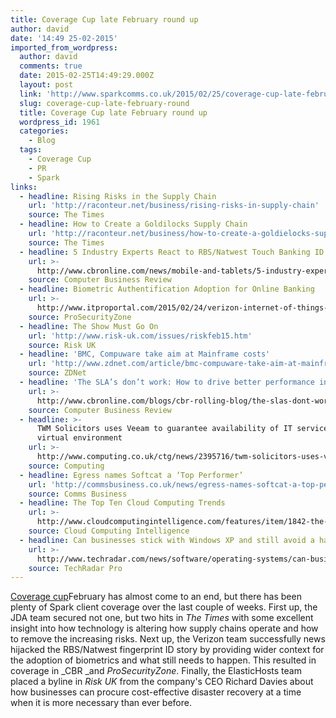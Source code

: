 ```yaml
---
title: Coverage Cup late February round up
author: david
date: '14:49 25-02-2015'
imported_from_wordpress:
  author: david
  comments: true
  date: 2015-02-25T14:49:29.000Z
  layout: post
  link: 'http://www.sparkcomms.co.uk/2015/02/25/coverage-cup-late-february-round/'
  slug: coverage-cup-late-february-round
  title: Coverage Cup late February round up
  wordpress_id: 1961
  categories:
    - Blog
  tags:
    - Coverage Cup
    - PR
    - Spark
links:
  - headline: Rising Risks in the Supply Chain
    url: 'http://raconteur.net/business/rising-risks-in-supply-chain'
    source: The Times
  - headline: How to Create a Goldilocks Supply Chain
    url: 'http://raconteur.net/business/how-to-create-a-goldielocks-supply-chain'
    source: The Times
  - headline: 5 Industry Experts React to RBS/Natwest Touch Banking ID
    url: >-
      http://www.cbronline.com/news/mobile-and-tablets/5-industry-experts-react-to-rbsnatwest-touch-id-banking-4515018
    source: Computer Business Review
  - headline: Biometric Authentification Adoption for Online Banking
    url: >-
      http://www.itproportal.com/2015/02/24/verizon-internet-of-things-already-huge-market/
    source: ProSecurityZone
  - headline: The Show Must Go On
    url: 'http://www.risk-uk.com/issues/riskfeb15.htm'
    source: Risk UK
  - headline: 'BMC, Compuware take aim at Mainframe costs'
    url: 'http://www.zdnet.com/article/bmc-compuware-take-aim-at-mainframe-costs/'
    source: ZDNet
  - headline: 'The SLA’s don’t work: How to drive better performance in the cloud'
    url: >-
      http://www.cbronline.com/blogs/cbr-rolling-blog/the-slas-dont-work-how-to-drive-better-performance-in-the-cloud
    source: Computer Business Review
  - headline: >-
      TWM Solicitors uses Veeam to guarantee availability of IT services in a
      virtual environment
    url: >-
      http://www.computing.co.uk/ctg/news/2395716/twm-solicitors-uses-veeam-to-guarantee-availability-of-it-services-in-virtual-environment
    source: Computing
  - headline: Egress names Softcat a ‘Top Performer’
    url: 'http://commsbusiness.co.uk/news/egress-names-softcat-a-top-performer/'
    source: Comms Business
  - headline: The Top Ten Cloud Computing Trends
    url: >-
      http://www.cloudcomputingintelligence.com/features/item/1842-the-top-10-cloud-computing-trends
    source: Cloud Computing Intelligence
  - headline: Can businesses stick with Windows XP and still avoid a hacking disaster?
    url: >-
      http://www.techradar.com/news/software/operating-systems/can-businesses-stick-with-windows-xp-and-still-avoid-a-hacking-disaster--1284776/2
    source: TechRadar Pro
---
```

[Coverage cup](Coverage-cup-167x300.jpg)February has almost come to an end, but there has been plenty of Spark client coverage over the last couple of weeks. First up, the JDA team secured not one, but two hits in _The Times_ with some excellent insight into how technology is altering how supply chains operate and how to remove the increasing risks. Next up, the Verizon team successfully news hijacked the RBS/Natwest fingerprint ID story by providing wider context for the adoption of biometrics and what still needs to happen. This resulted in coverage in _CBR _and _ProSecurityZone_. Finally, the ElasticHosts team placed a byline in _Risk UK_ from the company's CEO Richard Davies about how businesses can procure cost-effective disaster recovery at a time when it is more necessary than ever before.
